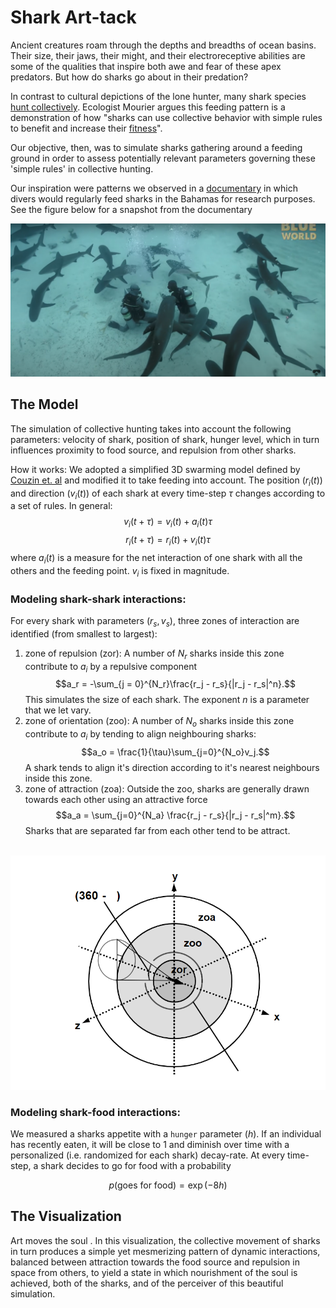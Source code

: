 
# Shark Art-tack

Ancient creatures roam through the depths and breadths of ocean basins. Their size, their jaws, their might, and their electroreceptive abilities are some of the qualities that inspire both awe and fear of these apex predators. But how do sharks go about in their predation?

In contrast to cultural depictions of the lone hunter, many shark species [hunt collectively](https://esajournals.onlinelibrary.wiley.com/doi/10.1002/ecy.3117). Ecologist Mourier argues this feeding pattern is a demonstration of how "sharks can use collective behavior with simple rules to benefit and increase their [fitness](https://www.psychologytoday.com/ca/blog/animal-minds/202006/the-sharks-hunt-in-packs#:~:text=It%20is%20the%20hunting%20grounds,The%20sharks%20hunt%20in%20packs.)". 

Our objective, then, was to simulate sharks gathering around a feeding ground in order to assess potentially relevant parameters governing these 'simple rules' in collective hunting. 

Our inspiration were patterns we observed in a [documentary](https://www.youtube.com/watch?v=zeEUgZlogkM&ab_channel=BlueWorldTV) in which divers would regularly feed sharks in the Bahamas for research purposes. See the figure below for a snapshot from the documentary

![Shark Feeding](inspiration.png "Shark Feeding")

## The Model 

The simulation of collective hunting takes into account the following parameters: velocity of shark, position of shark, hunger level, which in turn influences proximity to food source, and repulsion from other sharks. 

How it works:
We adopted a simplified 3D swarming model defined by [Couzin et. al](https://pubmed.ncbi.nlm.nih.gov/12297066/) and modified it to take feeding into account.
The position $(r_i(t))$ and direction $(v_i(t))$ of each shark at every time-step $\tau$ changes according to a set of rules. 
In general:
$$v_i(t + \tau) = v_i(t) + a_i(t)\tau$$
$$r_i(t + \tau) = r_i(t) + v_i(t)\tau$$
where $a_i(t)$ is a measure for the net interaction of one shark with all the others and the feeding point. $v_i$ is fixed in magnitude.

### Modeling shark-shark interactions:
For every shark with parameters $(r_s, v_s)$, three zones of interaction are identified (from smallest to largest): 
1. zone of repulsion (zor): A number of $N_r$ sharks inside this zone contribute to $a_i$ by a repulsive component
    $$a_r = -\sum_{j = 0}^{N_r}\frac{r_j - r_s}{|r_j - r_s|^n}.$$
    This simulates the size of each shark. The exponent $n$ is a parameter that we let vary.
2. zone of orientation (zoo): A number of $N_o$ sharks inside this zone contribute to $a_i$ by tending to align neighbouring sharks:
    $$a_o = \frac{1}{\tau}\sum_{j=0}^{N_o}v_j.$$
      A shark tends to align it's direction according to it's nearest neighbours inside this zone.
3. zone of attraction (zoa): Outside the zoo, sharks are generally drawn towards each other using an attractive force
    $$a_a = \sum_{j=0}^{N_a} \frac{r_j - r_s}{|r_j - r_s|^m}.$$
    Sharks that are separated far from each other tend to be attract.

&nbsp; &nbsp; &nbsp; &nbsp;![Shark Zones](zones.png "Shark zones")

### Modeling shark-food interactions:
We measured a sharks appetite with a ``hunger`` parameter $(h)$. If an individual has recently eaten, it will be close to 1 and diminish over time with a personalized (i.e. randomized for each shark) decay-rate. At every time-step, a shark decides to go for food with a probability

$$p(\text{goes for food}) = \exp(-8h)$$

## The Visualization

Art moves the soul . In this visualization, the collective movement of sharks in turn produces a simple yet mesmerizing pattern of dynamic interactions, balanced between attraction towards the food source and repulsion in space from others, to yield a state in which nourishment of the soul is achieved, both of the sharks, and of the perceiver of this beautiful simulation. 
